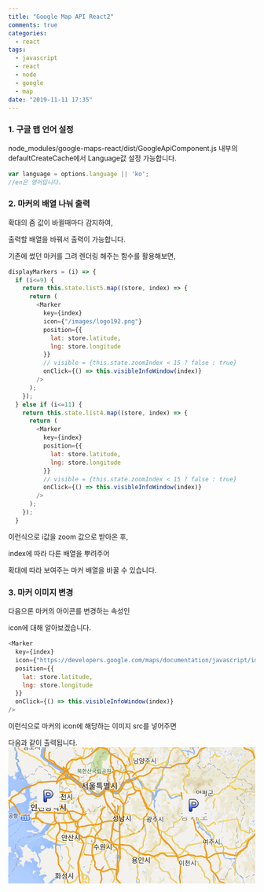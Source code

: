 ```yaml
---
title: "Google Map API React2"
comments: true
categories:
  - react
tags:
  - javascript
  - react
  - node
  - google
  - map
date: "2019-11-11 17:35"
---
```


### 1. 구글 맵 언어 설정

  node_modules/google-maps-react/dist/GoogleApiComponent.js 내부의
  defaultCreateCache에서 Language값 설정 가능합니다.

  ```javascript
  var language = options.language || 'ko';
  //en은 영어입니다.
  ```
  
### 2. 마커의 배열 나눠 출력

  확대의 줌 값이 바뀔때마다 감지하여,

  출력할 배열을 바꿔서 출력이 가능합니다.

  기존에 썼던 마커를 그려 렌더링 해주는 함수를 활용해보면,
  ```javascript
  displayMarkers = (i) => {
    if (i<=9) {
      return this.state.list5.map((store, index) => {
        return (
          <Marker 
            key={index}
            icon={"/images/logo192.png"}
            position={{
              lat: store.latitude,
              lng: store.longitude
            }} 
            // visible = {this.state.zoomIndex < 15 ? false : true}
            onClick={() => this.visibleInfoWindow(index)} 
          />
        );
      });
    } else if (i<=11) {
      return this.state.list4.map((store, index) => {
        return (
          <Marker 
            key={index}
            position={{
              lat: store.latitude,
              lng: store.longitude
            }} 
            // visible = {this.state.zoomIndex < 15 ? false : true}
            onClick={() => this.visibleInfoWindow(index)} 
          />
        );
      });
    }
  ```

  이런식으로 i값을 zoom 값으로 받아온 후,

  index에 따라 다른 배열을 뿌려주어

  확대에 따라 보여주는 마커 배열을 바꿀 수 있습니다.

### 3. 마커 이미지 변경

  다음으론 마커의 아이콘를 변경하는 속성인
  
  icon에 대해 알아보겠습니다.

  ```javascript
  <Marker 
    key={index}
    icon={"https://developers.google.com/maps/documentation/javascript/images/custom-marker.png"}
    position={{
      lat: store.latitude,
      lng: store.longitude
    }} 
    onClick={() => this.visibleInfoWindow(index)} 
  />
  ```

  이런식으로 마커의 icon에 해당하는 이미지 src를 넣어주면
  
  다음과 같이 출력됩니다.
  ![img](\assets\images\google-maps-react\img7.png)